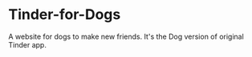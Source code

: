 # Tinder-for-Dogs
A website for dogs to make new friends.
It's the Dog version of original Tinder app.
